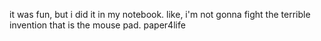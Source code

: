 it was fun, but i did it in my notebook. like, i'm not gonna fight the terrible invention that is the mouse pad. paper4life